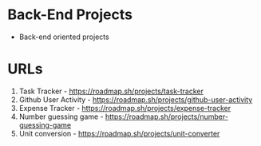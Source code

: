 # Back-End Projects

- Back-end oriented projects

# URLs

1. Task Tracker - https://roadmap.sh/projects/task-tracker
2. Github User Activity - https://roadmap.sh/projects/github-user-activity
3. Expense Tracker - https://roadmap.sh/projects/expense-tracker
4. Number guessing game - https://roadmap.sh/projects/number-guessing-game
5. Unit conversion - https://roadmap.sh/projects/unit-converter
